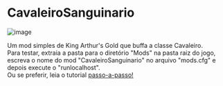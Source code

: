 # CavaleiroSanguinario
![image](https://github.com/WellyngtonMolinari/CavaleiroSanguinario/assets/88794503/ea188e89-2b37-4f70-838b-7570b8141e13)

Um mod simples de King Arthur's Gold que buffa a classe Cavaleiro.<br>
Para testar, extraia a pasta para o diretório "Mods" na pasta raiz do jogo, escreva o nome do mod "CavaleiroSanguinario" no arquivo "mods.cfg" e depois execute o "runlocalhost".<br>
Ou se preferir, leia o tutorial [passo-a-passo!](https://wellyngtonmolinari.github.io/GuiaKAGmods/)
